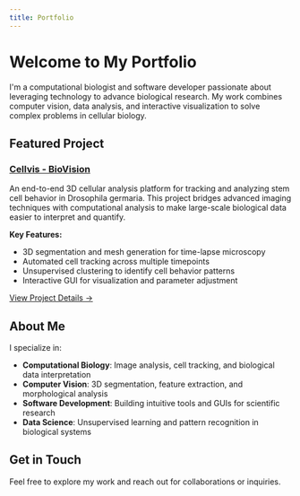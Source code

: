 ```yaml
---
title: Portfolio
---
```


# Welcome to My Portfolio

I'm a computational biologist and software developer passionate about leveraging technology to advance biological research. My work combines computer vision, data analysis, and interactive visualization to solve complex problems in cellular biology.

## Featured Project

### [Cellvis - BioVision](projects/cellvis)

An end-to-end 3D cellular analysis platform for tracking and analyzing stem cell behavior in Drosophila germaria. This project bridges advanced imaging techniques with computational analysis to make large-scale biological data easier to interpret and quantify.

**Key Features:**
- 3D segmentation and mesh generation for time-lapse microscopy
- Automated cell tracking across multiple timepoints
- Unsupervised clustering to identify cell behavior patterns
- Interactive GUI for visualization and parameter adjustment

[View Project Details →](projects/cellvis)

## About Me

I specialize in:
- **Computational Biology**: Image analysis, cell tracking, and biological data interpretation
- **Computer Vision**: 3D segmentation, feature extraction, and morphological analysis
- **Software Development**: Building intuitive tools and GUIs for scientific research
- **Data Science**: Unsupervised learning and pattern recognition in biological systems

## Get in Touch

Feel free to explore my work and reach out for collaborations or inquiries.